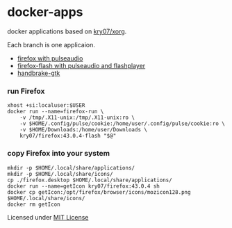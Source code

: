 # docker-apps
docker applications based on [kry07/xorg](https://github.com/Kry07/docker-xorg).

Each branch is one applicaion.

 - [firefox with pulseaudio](https://github.com/Kry07/docker-apps/tree/firefox)
 - [firefox-flash with pulseaudio and flashplayer](https://github.com/Kry07/docker-apps/tree/firefox-flash)
 - [handbrake-gtk](https://github.com/Kry07/docker-apps/tree/handbrake-gtk)

### run Firefox
```
xhost +si:localuser:$USER
docker run --name=firefox-run \
	-v /tmp/.X11-unix:/tmp/.X11-unix:ro \
	-v $HOME/.config/pulse/cookie:/home/user/.config/pulse/cookie:ro \
	-v $HOME/Downloads:/home/user/Downloads \
	kry07/firefox:43.0.4-flash "$@"
```

### copy Firefox into your system
```
mkdir -p $HOME/.local/share/applications/
mkdir -p $HOME/.local/share/icons/ 
cp ./firefox.desktop $HOME/.local/share/applications/
docker run --name=getIcon kry07/firefox:43.0.4 sh
docker cp getIcon:/opt/firefox/browser/icons/mozicon128.png $HOME/.local/share/icons/
docker rm getIcon 
```
Licensed under [MIT License](LICENSE)
